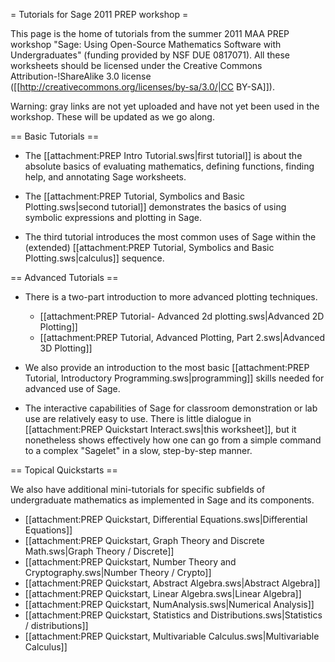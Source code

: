 = Tutorials for Sage 2011 PREP workshop =

This page is the home of tutorials from the summer 2011 MAA PREP workshop "Sage: Using Open-Source Mathematics Software with Undergraduates" (funding provided by NSF DUE 0817071).  All these worksheets should be licensed under the Creative Commons Attribution-!ShareAlike 3.0 license ([[http://creativecommons.org/licenses/by-sa/3.0/|CC BY-SA]]).

Warning: gray links are not yet uploaded and have not yet been used in the workshop.  These will be updated as we go along.

== Basic Tutorials ==

  * The [[attachment:PREP Intro Tutorial.sws|first tutorial]] is about the absolute basics of evaluating mathematics, defining functions, finding help, and annotating Sage worksheets.

  * The [[attachment:PREP Tutorial, Symbolics and Basic Plotting.sws|second tutorial]] demonstrates the basics of using symbolic expressions and plotting in Sage.

  * The third tutorial introduces the most common uses of Sage within the (extended) [[attachment:PREP Tutorial, Symbolics and Basic Plotting.sws|calculus]] sequence.

== Advanced Tutorials ==

  * There is a two-part introduction to more advanced plotting techniques. 

    * [[attachment:PREP Tutorial- Advanced 2d plotting.sws|Advanced 2D Plotting]] 
    * [[attachment:PREP Tutorial, Advanced Plotting, Part 2.sws|Advanced 3D Plotting]]

  * We also provide an introduction to the most basic [[attachment:PREP Tutorial, Introductory Programming.sws|programming]] skills needed for advanced use of Sage.

  * The interactive capabilities of Sage for classroom demonstration or lab use are relatively easy to use.  There is little dialogue in [[attachment:PREP Quickstart Interact.sws|this worksheet]], but it nonetheless shows effectively how one can go from a simple command to a complex "Sagelet" in a slow, step-by-step manner.

== Topical Quickstarts ==

We also have additional mini-tutorials for specific subfields of undergraduate mathematics as implemented in Sage and its components.

  * [[attachment:PREP Quickstart, Differential Equations.sws|Differential Equations]]
  * [[attachment:PREP Quickstart, Graph Theory and Discrete Math.sws|Graph Theory / Discrete]]
  * [[attachment:PREP Quickstart, Number Theory and Cryptography.sws|Number Theory / Crypto]]
  * [[attachment:PREP Quickstart, Abstract Algebra.sws|Abstract Algebra]]
  * [[attachment:PREP Quickstart, Linear Algebra.sws|Linear Algebra]]
  * [[attachment:PREP Quickstart, NumAnalysis.sws|Numerical Analysis]]
  * [[attachment:PREP Quickstart, Statistics and Distributions.sws|Statistics / distributions]]
  * [[attachment:PREP Quickstart, Multivariable Calculus.sws|Multivariable Calculus]]
